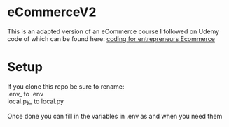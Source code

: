 # eCommerceV2
This is an adapted version of an eCommerce course I followed on Udemy <br>
code of which can be found here: [coding for entrepreneurs Ecommerce](https://github.com/codingforentrepreneurs/eCommerce)

# Setup
If you clone this repo be sure to rename: <br>
.env_ to .env <br>
local.py_ to local.py <br>
<br>
Once done you can fill in the variables in .env as and when you need them

